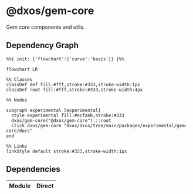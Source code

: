 # @dxos/gem-core

Gem core components and utils.

## Dependency Graph

```mermaid
%%{ init: {'flowchart':{'curve':'basis'}} }%%

flowchart LR

%% Classes
classDef def fill:#fff,stroke:#333,stroke-width:1px
classDef root fill:#fff,stroke:#333,stroke-width:4px

%% Nodes

subgraph experimental [experimental]
  style experimental fill:#ecfaeb,stroke:#333
  dxos/gem-core("@dxos/gem-core"):::root
  click dxos/gem-core "dxos/dxos/tree/main/packages/experimental/gem-core/docs"
end

%% Links
linkStyle default stroke:#333,stroke-width:1px
```

## Dependencies

| Module | Direct |
|---|---|
